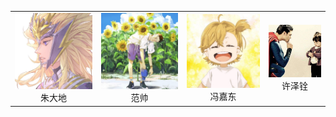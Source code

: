 <table>
    <tr>
    	<td><center><img src="image/zhudadi.jpg">朱大地</center></td>
        <td><center><img src="image/fanshuai.jpg">范帅</center></td>
        <td><center><img src="image/fengjiadong.jpg">冯嘉东</center></td>
        <td><center><img src="image/xuzequan.jpg">许泽铨</center></td>
    </tr>
</table>

